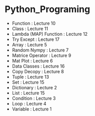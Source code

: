 # Python_Programing 
- Function : Lecture 10
- Class : Lecture 11
- Lambda (MAP) Function : Lecture 12
- Try Except : Lecture 17
- Array : Lecture 5
- Random Nympy : Lecture 7
- Matrice Operator : Lecture 9
- Mat Plot : Lecture 6
- Data Classes : Lecture 16
- Copy Decopy : Lecture 8
- Tuple : Lecture 13
- Set : Lecture 15
- Dictionary : Lecture 2
- List : Lecture 15
- Condition : Lecture 3
- Loop : Lecture 4
- Variable : Lecture 1
